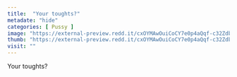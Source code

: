 ```yaml
---
title:  "Your toughts?"
metadate: "hide"
categories: [ Pussy ]
image: "https://external-preview.redd.it/cxOYMAwOuiCoCY7e0p4aQqf-c32Zdb5pIKrEd1nGvGU.jpg?auto=webp&s=4b46271deb1b2ade8fc7f77b5a65b44044ef90d8"
thumb: "https://external-preview.redd.it/cxOYMAwOuiCoCY7e0p4aQqf-c32Zdb5pIKrEd1nGvGU.jpg?width=1080&crop=smart&auto=webp&s=90f77d3657e72712864e7e26a6bf3c7e20b2b8d0"
visit: ""
---
```

Your toughts?
